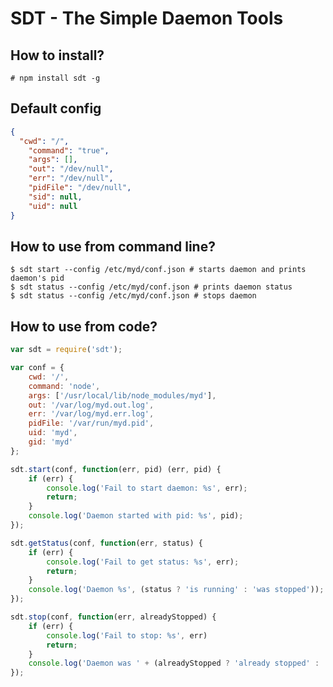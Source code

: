SDT - The Simple Daemon Tools
===

How to install?
---------------

```
# npm install sdt -g
```

Default config
--------------

```json
{
  "cwd": "/",
	"command": "true",
	"args": [],
	"out": "/dev/null",
	"err": "/dev/null",
	"pidFile": "/dev/null",
    "sid": null,
    "uid": null
}
```

How to use from command line?
-----------------------------

```
$ sdt start --config /etc/myd/conf.json # starts daemon and prints daemon's pid
$ sdt status --config /etc/myd/conf.json # prints daemon status
$ sdt status --config /etc/myd/conf.json # stops daemon
```

How to use from code?
---------------------

```javascript
var sdt = require('sdt');

var conf = {
    cwd: '/',
	command: 'node',
	args: ['/usr/local/lib/node_modules/myd'],
	out: '/var/log/myd.out.log',
	err: '/var/log/myd.err.log',
	pidFile: '/var/run/myd.pid',
    uid: 'myd',
    gid: 'myd'
};

sdt.start(conf, function(err, pid) (err, pid) {
    if (err) {
        console.log('Fail to start daemon: %s', err);
		return;
	}
	console.log('Daemon started with pid: %s', pid);
});

sdt.getStatus(conf, function(err, status) {
    if (err) {
        console.log('Fail to get status: %s', err);
		return;
	}
	console.log('Daemon %s', (status ? 'is running' : 'was stopped'));
});

sdt.stop(conf, function(err, alreadyStopped) {
    if (err) {
        console.log('Fail to stop: %s', err)
		return;
	}
	console.log('Daemon was ' + (alreadyStopped ? 'already stopped' : 'stopped'));
});

```
